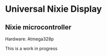 Universal Nixie Display
=======================

Nixie microcontroller
---------------------

Hardware: Atmega328p

This is a work in progress
